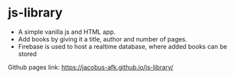 # js-library

* A simple vanilla js and HTML app.
* Add books by giving it a title, author and number of pages.
* Firebase is used to host a realtime database, where added books can be stored

Github pages link: https://jacobus-afk.github.io/js-library/
